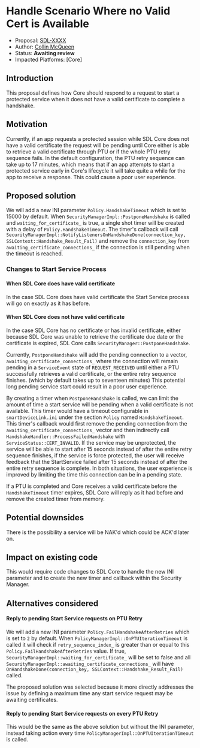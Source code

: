 # Handle Scenario Where no Valid Cert is Available

* Proposal: [SDL-XXXX](XXXX-handle-scenario-where-no-valid-certs-are-available.md)
* Author: [Collin McQueen](https://github.com/iCollin)
* Status: **Awaiting review**
* Impacted Platforms: [Core]

## Introduction
This proposal defines how Core should respond to a request to start a protected service when it does not have a valid certificate to complete a handshake.

## Motivation
Currently, if an app requests a protected session while SDL Core does not have a valid certificate the request will be pending until Core either is able to retrieve a valid certificate through PTU or if the whole PTU retry sequence fails. In the default configuration, the PTU retry sequence can take up to 17 minutes, which means that if an app attempts to start a protected service early in Core's lifecycle it will take quite a while for the app to receive a response. This could cause a poor user experience.

## Proposed solution
We will add a new INI parameter `Policy.HandshakeTimeout` which is set to 15000 by default. When `SecurityManagerImpl::PostponeHandshake` is called and `waiting_for_certificate_` is true, a single shot timer will be created with a delay of `Policy.HandshakeTimeout`. The timer's callback will call `SecurityManagerImpl::NotifyListenersOnHandshakeDone(connection_key, SSLContext::Handshake_Result_Fail)` and remove the `connection_key` from `awaiting_certificate_connections_` if the connection is still pending when the timeout is reached.

### Changes to Start Service Process

#### When SDL Core does have valid certificate
In the case SDL Core does have valid certificate the Start Service process will go on exactly as it has before.

#### When SDL Core does not have valid certificate
In the case SDL Core has no certificate or has invalid certificate, either because SDL Core was unable to retrieve the certificate due date or the certificate is expired, SDL Core calls `SecurityManager::PostponeHandshake`. 

Currently, `PostponeHandshake` will add the pending connection to a vector, `awaiting_certificate_connections_` where the connection will remain pending in a `ServiceEvent` state of `REQUEST_RECEIVED` until either a PTU successfully retrieves a valid certificate, or the entire retry sequence finishes. (which by default takes up to seventeen minutes) This potential long pending service start could result in a poor user experience.

By creating a timer when `PostponeHandshake` is called, we can limit the amount of time a start service will be pending when a valid certificate is not available. This timer would have a timeout configurable in `smartDeviceLink.ini` under the section `Policy` named `HandshakeTimeout`. This timer's callback would first remove the pending connection from the `awaiting_certificate_connections_` vector and then indirectly call `HandshakeHandler::ProcessFailedHandshake` with `ServiceStatus::CERT_INVALID`. If the service may be unprotected, the service will be able to start after 15 seconds instead of after the entire retry sequence finishes, if the service is force protected, the user will receive feedback that the StartService failed after 15 seconds instead of after the entire retry sequence is complete. In both situations, the user experience is improved by limiting the time this connection can be in a pending state.

If a PTU is completed and Core receives a valid certificate before the `HandshakeTimeout` timer expires, SDL Core will reply as it had before and remove the created timer from memory.

## Potential downsides
There is the possibility a service will be NAK'd which could be ACK'd later on.

## Impact on existing code
This would require code changes to SDL Core to handle the new INI parameter and to create the new timer and callback within the Security Manager.

## Alternatives considered

#### Reply to pending Start Service requests on PTU Retry

We will add a new INI parameter `Policy.FailHandshakeAfterRetries` which is set to `2` by default. When `PolicyManagerImpl::OnPTUIterationTimeout` is called it will check if `retry_sequence_index_` is greater than or equal to this `Policy.FailHandshakeAfterRetries` value. If true, `SecurityManagerImpl::waiting_for_certificate_` will be set to false and all `SecurityManagerImpl::awaiting_certificate_connections_` will have `OnHandshakeDone(connection_key, SSLContext::Handshake_Result_Fail)` called.

The proposed solution was selected because it more directly addresses the issue by defining a maximum time any start service request may be awaiting certificates.

#### Reply to pending Start Service requests on every PTU Retry

This would be the same as the above solution but without the INI parameter, instead taking action every time `PolicyManagerImpl::OnPTUIterationTimeout` is called.
